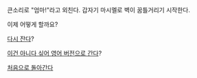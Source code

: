큰소리로 "엄마!"라고 외친다.
갑자기 마시멜로 벽이 꿈틀거리기 시작한다.

이제 어떻게 할까요?

[다시 잔다](../sleep/marshmallow.md)?

[이건 아니다 싶어 영어 버전으로 간다](../../english/marshmallow.md)?

[처음으로 돌아간다](../marshmallow.md)
